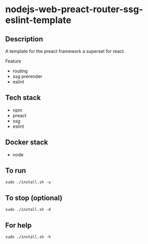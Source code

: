 # nodejs-web-preact-router-ssg-eslint-template

## Description
A template for the preact framework a superset for react.

Feature
- routing
- ssg prerender
- eslint

## Tech stack
- npm
- preact
- ssg
- eslint

## Docker stack
- node

## To run
`sudo ./install.sh -u`

## To stop (optional)
`sudo ./install.sh -d`

## For help
`sudo ./install.sh -h`
